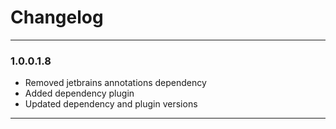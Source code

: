 # Changelog

---

### 1.0.0.1.8

- Removed jetbrains annotations dependency
- Added dependency plugin
- Updated dependency and plugin versions

---
